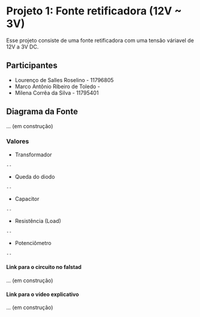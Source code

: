 # Projeto 1: Fonte retificadora (12V ~ 3V)
Esse projeto consiste de uma fonte retificadora com uma tensão váriavel de 12V a 3V DC.

## Participantes
* Lourenço de Salles Roselino - 11796805
* Marco Antônio Ribeiro de Toledo - 
* Milena Corrêa da Silva - 11795401

## Diagrama da Fonte
... (em construção)

### Valores
* Transformador
``` 
--
```

* Queda do diodo
``` 
--
```

* Capacitor
``` 
--
```

* Resistência (Load)
``` 
--
```

* Potenciômetro
``` 
--
```

#### Link para o circuito no falstad
... (em construção)

#### Link para o vídeo explicativo
... (em construção)
